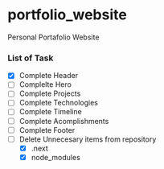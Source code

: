 # portfolio_website

Personal Portafolio Website

### List of Task

-   [x] Complete Header
-   [ ] Complelte Hero
-   [ ] Complete Projects
-   [ ] Complete Technologies
-   [ ] Complete Timeline
-   [ ] Complete Acomplishments
-   [ ] Complete Footer
-   [ ] Delete Unnecesary items from repository
    -   [x] .next
    -   [x] node_modules
